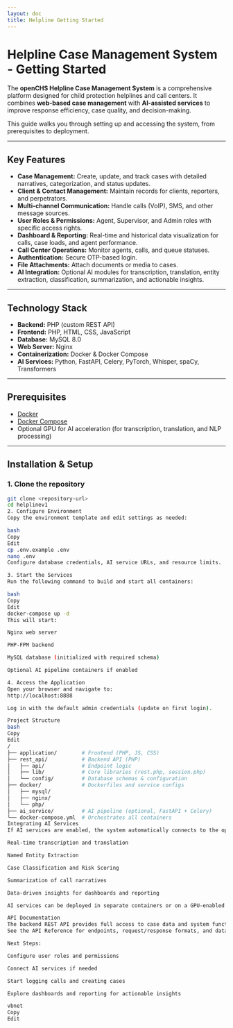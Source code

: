 ```yaml
---
layout: doc
title: Helpline Getting Started
---
```


# Helpline Case Management System - Getting Started

The **openCHS Helpline Case Management System** is a comprehensive platform designed for child protection helplines and call centers. It combines **web-based case management** with **AI-assisted services** to improve response efficiency, case quality, and decision-making.

This guide walks you through setting up and accessing the system, from prerequisites to deployment.

---

## Key Features

- **Case Management:** Create, update, and track cases with detailed narratives, categorization, and status updates.  
- **Client & Contact Management:** Maintain records for clients, reporters, and perpetrators.  
- **Multi-channel Communication:** Handle calls (VoIP), SMS, and other message sources.  
- **User Roles & Permissions:** Agent, Supervisor, and Admin roles with specific access rights.  
- **Dashboard & Reporting:** Real-time and historical data visualization for calls, case loads, and agent performance.  
- **Call Center Operations:** Monitor agents, calls, and queue statuses.  
- **Authentication:** Secure OTP-based login.  
- **File Attachments:** Attach documents or media to cases.  
- **AI Integration:** Optional AI modules for transcription, translation, entity extraction, classification, summarization, and actionable insights.

---

## Technology Stack

- **Backend:** PHP (custom REST API)  
- **Frontend:** PHP, HTML, CSS, JavaScript  
- **Database:** MySQL 8.0  
- **Web Server:** Nginx  
- **Containerization:** Docker & Docker Compose  
- **AI Services:** Python, FastAPI, Celery, PyTorch, Whisper, spaCy, Transformers

---

## Prerequisites

- [Docker](https://docs.docker.com/get-docker/)  
- [Docker Compose](https://docs.docker.com/compose/install/)  
- Optional GPU for AI acceleration (for transcription, translation, and NLP processing)

---

## Installation & Setup

### 1. Clone the repository

```bash
git clone <repository-url>
cd helplinev1
2. Configure Environment
Copy the environment template and edit settings as needed:

bash
Copy
Edit
cp .env.example .env
nano .env
Configure database credentials, AI service URLs, and resource limits.

3. Start the Services
Run the following command to build and start all containers:

bash
Copy
Edit
docker-compose up -d
This will start:

Nginx web server

PHP-FPM backend

MySQL database (initialized with required schema)

Optional AI pipeline containers if enabled

4. Access the Application
Open your browser and navigate to:
http://localhost:8888

Log in with the default admin credentials (update on first login).

Project Structure
bash
Copy
Edit
/
├── application/        # Frontend (PHP, JS, CSS)
├── rest_api/           # Backend API (PHP)
│   ├── api/            # Endpoint logic
│   ├── lib/            # Core libraries (rest.php, session.php)
│   └── config/         # Database schemas & configuration
├── docker/             # Dockerfiles and service configs
│   ├── mysql/
│   ├── nginx/
│   └── php/
├── ai_service/         # AI pipeline (optional, FastAPI + Celery)
└── docker-compose.yml  # Orchestrates all containers
Integrating AI Services
If AI services are enabled, the system automatically connects to the openCHS AI pipeline to provide:

Real-time transcription and translation

Named Entity Extraction

Case Classification and Risk Scoring

Summarization of call narratives

Data-driven insights for dashboards and reporting

AI services can be deployed in separate containers or on a GPU-enabled server for performance.

API Documentation
The backend REST API provides full access to case data and system functions.
See the API Reference for endpoints, request/response formats, and data models.

Next Steps:

Configure user roles and permissions

Connect AI services if needed

Start logging calls and creating cases

Explore dashboards and reporting for actionable insights

vbnet
Copy
Edit

